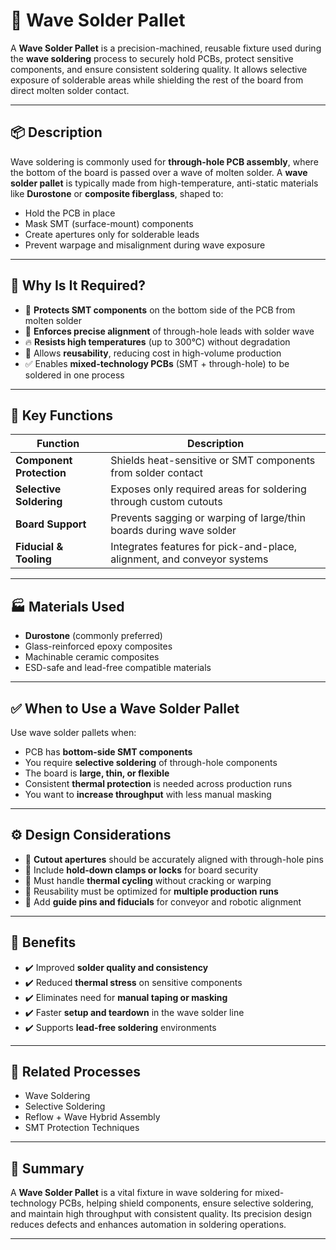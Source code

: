 # 🌊 Wave Solder Pallet

A **Wave Solder Pallet** is a precision-machined, reusable fixture used during the **wave soldering** process to securely hold PCBs, protect sensitive components, and ensure consistent soldering quality. It allows selective exposure of solderable areas while shielding the rest of the board from direct molten solder contact.

---

## 📦 Description

Wave soldering is commonly used for **through-hole PCB assembly**, where the bottom of the board is passed over a wave of molten solder. A **wave solder pallet** is typically made from high-temperature, anti-static materials like **Durostone** or **composite fiberglass**, shaped to:

- Hold the PCB in place
- Mask SMT (surface-mount) components
- Create apertures only for solderable leads
- Prevent warpage and misalignment during wave exposure

---

## 🧠 Why Is It Required?

- 🚫 **Protects SMT components** on the bottom side of the PCB from molten solder
- 📏 **Enforces precise alignment** of through-hole leads with solder wave
- 🔥 **Resists high temperatures** (up to 300°C) without degradation
- 🔁 Allows **reusability**, reducing cost in high-volume production
- ✅ Enables **mixed-technology PCBs** (SMT + through-hole) to be soldered in one process

---

## 🧰 Key Functions

| Function                 | Description |
|--------------------------|-------------|
| **Component Protection** | Shields heat-sensitive or SMT components from solder contact |
| **Selective Soldering**  | Exposes only required areas for soldering through custom cutouts |
| **Board Support**        | Prevents sagging or warping of large/thin boards during wave solder |
| **Fiducial & Tooling**   | Integrates features for pick-and-place, alignment, and conveyor systems |

---

## 🏭 Materials Used

- **Durostone** (commonly preferred)
- Glass-reinforced epoxy composites
- Machinable ceramic composites
- ESD-safe and lead-free compatible materials

---

## ✅ When to Use a Wave Solder Pallet

Use wave solder pallets when:

- PCB has **bottom-side SMT components**
- You require **selective soldering** of through-hole components
- The board is **large, thin, or flexible**
- Consistent **thermal protection** is needed across production runs
- You want to **increase throughput** with less manual masking

---

## ⚙️ Design Considerations

- 🔳 **Cutout apertures** should be accurately aligned with through-hole pins
- 🔩 Include **hold-down clamps or locks** for board security
- 🧊 Must handle **thermal cycling** without cracking or warping
- 🔄 Reusability must be optimized for **multiple production runs**
- 📏 Add **guide pins and fiducials** for conveyor and robotic alignment

---

## 🎯 Benefits

- ✔️ Improved **solder quality and consistency**
- ✔️ Reduced **thermal stress** on sensitive components
- ✔️ Eliminates need for **manual taping or masking**
- ✔️ Faster **setup and teardown** in the wave solder line
- ✔️ Supports **lead-free soldering** environments

---

## 🔎 Related Processes

- Wave Soldering
- Selective Soldering
- Reflow + Wave Hybrid Assembly
- SMT Protection Techniques

---

## 🏁 Summary

A **Wave Solder Pallet** is a vital fixture in wave soldering for mixed-technology PCBs, helping shield components, ensure selective soldering, and maintain high throughput with consistent quality. Its precision design reduces defects and enhances automation in soldering operations.

---
